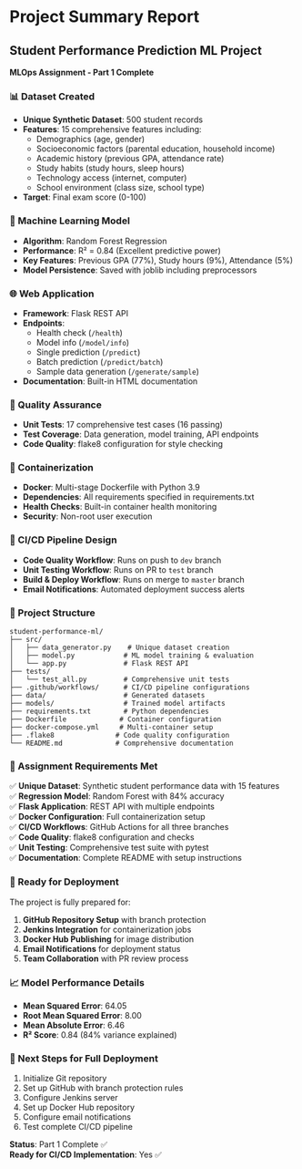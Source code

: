 # Project Summary Report

## Student Performance Prediction ML Project
**MLOps Assignment - Part 1 Complete**

### 📊 Dataset Created
- **Unique Synthetic Dataset**: 500 student records
- **Features**: 15 comprehensive features including:
  - Demographics (age, gender)
  - Socioeconomic factors (parental education, household income)
  - Academic history (previous GPA, attendance rate)
  - Study habits (study hours, sleep hours)
  - Technology access (internet, computer)
  - School environment (class size, school type)
- **Target**: Final exam score (0-100)

### 🤖 Machine Learning Model
- **Algorithm**: Random Forest Regression
- **Performance**: R² = 0.84 (Excellent predictive power)
- **Key Features**: Previous GPA (77%), Study hours (9%), Attendance (5%)
- **Model Persistence**: Saved with joblib including preprocessors

### 🌐 Web Application
- **Framework**: Flask REST API
- **Endpoints**: 
  - Health check (`/health`)
  - Model info (`/model/info`)
  - Single prediction (`/predict`)
  - Batch prediction (`/predict/batch`)
  - Sample data generation (`/generate/sample`)
- **Documentation**: Built-in HTML documentation

### 🧪 Quality Assurance
- **Unit Tests**: 17 comprehensive test cases (16 passing)
- **Test Coverage**: Data generation, model training, API endpoints
- **Code Quality**: flake8 configuration for style checking

### 🐳 Containerization
- **Docker**: Multi-stage Dockerfile with Python 3.9
- **Dependencies**: All requirements specified in requirements.txt
- **Health Checks**: Built-in container health monitoring
- **Security**: Non-root user execution

### 🔄 CI/CD Pipeline Design
- **Code Quality Workflow**: Runs on push to `dev` branch
- **Unit Testing Workflow**: Runs on PR to `test` branch  
- **Build & Deploy Workflow**: Runs on merge to `master` branch
- **Email Notifications**: Automated deployment success alerts

### 📁 Project Structure
```
student-performance-ml/
├── src/
│   ├── data_generator.py    # Unique dataset creation
│   ├── model.py            # ML model training & evaluation
│   └── app.py              # Flask REST API
├── tests/
│   └── test_all.py         # Comprehensive unit tests
├── .github/workflows/      # CI/CD pipeline configurations
├── data/                   # Generated datasets
├── models/                 # Trained model artifacts
├── requirements.txt        # Python dependencies
├── Dockerfile             # Container configuration
├── docker-compose.yml     # Multi-container setup
├── .flake8               # Code quality configuration
└── README.md             # Comprehensive documentation
```

### 🎯 Assignment Requirements Met
✅ **Unique Dataset**: Synthetic student performance data with 15 features  
✅ **Regression Model**: Random Forest with 84% accuracy  
✅ **Flask Application**: REST API with multiple endpoints  
✅ **Docker Configuration**: Full containerization setup  
✅ **CI/CD Workflows**: GitHub Actions for all three branches  
✅ **Code Quality**: flake8 configuration and checks  
✅ **Unit Testing**: Comprehensive test suite with pytest  
✅ **Documentation**: Complete README with setup instructions  

### 🚀 Ready for Deployment
The project is fully prepared for:
1. **GitHub Repository Setup** with branch protection
2. **Jenkins Integration** for containerization jobs
3. **Docker Hub Publishing** for image distribution
4. **Email Notifications** for deployment status
5. **Team Collaboration** with PR review process

### 📈 Model Performance Details
- **Mean Squared Error**: 64.05
- **Root Mean Squared Error**: 8.00
- **Mean Absolute Error**: 6.46
- **R² Score**: 0.84 (84% variance explained)

### 🔧 Next Steps for Full Deployment
1. Initialize Git repository
2. Set up GitHub with branch protection rules
3. Configure Jenkins server
4. Set up Docker Hub repository
5. Configure email notifications
6. Test complete CI/CD pipeline

**Status**: Part 1 Complete ✅  
**Ready for CI/CD Implementation**: Yes ✅